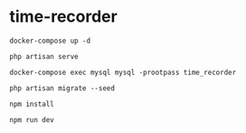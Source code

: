 # time-recorder
`docker-compose up -d`

`php artisan serve`

`docker-compose exec mysql mysql -prootpass time_recorder`

`php artisan migrate --seed`

`npm install`

`npm run dev`
